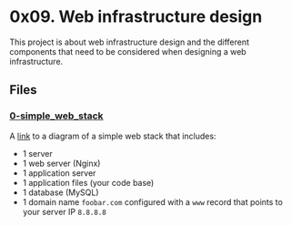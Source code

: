 # 0x09. Web infrastructure design

This project is about web infrastructure design and the different components that need to be considered when designing a web infrastructure.

## Files

### [0-simple_web_stack](./0-simple_web_stack)

A [link]() to a diagram of a simple web stack that includes:
- 1 server
- 1 web server (Nginx)
- 1 application server
- 1 application files (your code base)
- 1 database (MySQL)
- 1 domain name `foobar.com` configured with a `www` record that points to your server IP `8.8.8.8`
